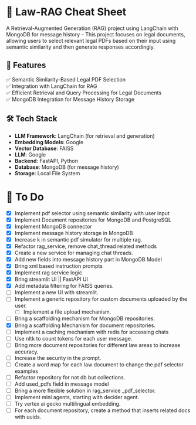 # 📌 Law-RAG Cheat Sheet

A Retrieval-Augmented Generation (RAG) project using LangChain with MongoDB for message history – This project focuses on legal documents, allowing users to select relevant legal PDFs based on their input using semantic similarity and then generate responses accordingly.

## 🚀 Features
✅ Semantic Similarity-Based Legal PDF Selection  
✅ Integration with LangChain for RAG  
✅ Efficient Retrieval and Query Processing for Legal Documents  
✅ MongoDB Integration for Message History Storage  


## 🛠️ Tech Stack

- **LLM Framework**: LangChain (for retrieval and generation)
- **Embedding Models**: Google
- **Vector Database**: FAISS
- **LLM**: Google
- **Backend**: FastAPI, Python
- **Database**: MongoDB (for message history)
- **Storage**: Local File System

# 📝 To Do
- [x] Implement pdf selector using semantic similarity with user input
- [x] Implement Document repositories for MongoDB and PostgreSQL
- [x] Implement MongoDB connector
- [x] Implement message history storage in MongoDB
- [x] Increase k in semantic pdf simulator for multiple rag.
- [x] Refactor rag_service, remove chat_thread related methods
- [x] Create a new service for managing chat threads.
- [x] Add new fields into message history part in MongoDB Model
- [x] Bring xml based instruction prompts
- [x] Implement rag service logic
- [x] Bring streamlit UI ||  FastAPI UI
- [x] Add metadata filtering for FAISS queries.
- [ ] Implement a new UI with streamlit.
- [ ] Implement a generic repository for custom documents uploaded by the user.
  - [ ] Implement a file upload mechanism.
- [ ] Bring a scaffolding mechanism for MongoDB repositories.
- [x] Bring a scaffolding Mechanism for document repositories.
- [ ] Implement a caching mechanism with redis for accessing chats
- [ ] Use nltk to count tokens for each user message.
- [ ] Bring more document repositories for different law areas to increase accuracy.
- [ ] Increase the security in the prompt.
- [ ] Create a word map for each law document to change the pdf selector examples
- [ ] Refactor repository for not db but collections.
- [ ] Add used_pdfs field in message model
- [ ] Bring a more flexible solution in rag_service _pdf_selector.
- [ ] Implement mini agents, starting with decider agent. 
- [ ] Try vertex ai gecko multilingual embedding.
- [ ] For each document repository, create a method that inserts related docs with uuids.
